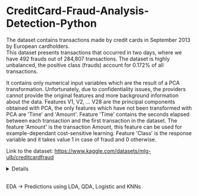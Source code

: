 # CreditCard-Fraud-Analysis-Detection-Python

The dataset contains transactions made by credit cards in September 2013 by European cardholders. <br>
This dataset presents transactions that occurred in two days, where we have 492 frauds out of 284,807 transactions. The dataset is highly unbalanced, the positive class (frauds) account for 0.172% of all transactions. <br>

It contains only numerical input variables which are the result of a PCA transformation. Unfortunately, due to confidentiality issues, the providers cannot provide the original features and more background information about the data. Features V1, V2, … V28 are the principal components obtained with PCA, the only features which have not been transformed with PCA are 'Time' and 'Amount'. Feature 'Time' contains the seconds elapsed between each transaction and the first transaction in the dataset. The feature 'Amount' is the transaction Amount, this feature can be used for example-dependant cost-sensitive learning. Feature 'Class' is the response variable and it takes value 1 in case of fraud and 0 otherwise. <br>

Link to the dataset: https://www.kaggle.com/datasets/mlg-ulb/creditcardfraud <br>

<details>
	Time - time in seconds <br>
	Features V1, V2, … V28 - principal components <br>
	Amount - Trasaction amount <br>
	Class - 1 if fraud 0 otherwise
</details> <br>

EDA -> Predictions using LDA, QDA, Logistic and KNNs